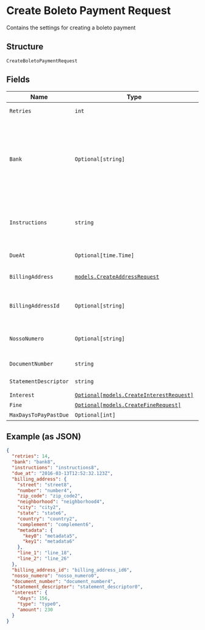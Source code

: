 
# Create Boleto Payment Request

Contains the settings for creating a boleto payment

## Structure

`CreateBoletoPaymentRequest`

## Fields

| Name | Type | Tags | Description |
|  --- | --- | --- | --- |
| `Retries` | `int` | Required | Number of retries |
| `Bank` | `Optional[string]` | Optional | The bank code, containing three characters. The available codes are on the API specification |
| `Instructions` | `string` | Required | The instructions field that will be printed on the boleto. |
| `DueAt` | `Optional[time.Time]` | Optional | Boleto due date |
| `BillingAddress` | [`models.CreateAddressRequest`](../../doc/models/create-address-request.md) | Required | Card's billing address |
| `BillingAddressId` | `Optional[string]` | Optional | The address id for the billing address |
| `NossoNumero` | `Optional[string]` | Optional | Customer identification number with the bank |
| `DocumentNumber` | `string` | Required | Boleto identification |
| `StatementDescriptor` | `string` | Required | Soft Descriptor |
| `Interest` | [`Optional[models.CreateInterestRequest]`](../../doc/models/create-interest-request.md) | Optional | - |
| `Fine` | [`Optional[models.CreateFineRequest]`](../../doc/models/create-fine-request.md) | Optional | - |
| `MaxDaysToPayPastDue` | `Optional[int]` | Optional | - |

## Example (as JSON)

```json
{
  "retries": 14,
  "bank": "bank8",
  "instructions": "instructions8",
  "due_at": "2016-03-13T12:52:32.123Z",
  "billing_address": {
    "street": "street8",
    "number": "number4",
    "zip_code": "zip_code2",
    "neighborhood": "neighborhood4",
    "city": "city2",
    "state": "state6",
    "country": "country2",
    "complement": "complement6",
    "metadata": {
      "key0": "metadata5",
      "key1": "metadata6"
    },
    "line_1": "line_18",
    "line_2": "line_26"
  },
  "billing_address_id": "billing_address_id6",
  "nosso_numero": "nosso_numero0",
  "document_number": "document_number4",
  "statement_descriptor": "statement_descriptor0",
  "interest": {
    "days": 156,
    "type": "type0",
    "amount": 230
  }
}
```

